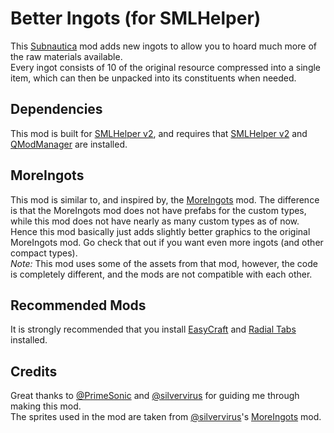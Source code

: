 # Better Ingots (for SMLHelper)
This [Subnautica](https://unknownworlds.com/subnautica/) mod adds new ingots to allow you to hoard much more of the raw materials available.  
Every ingot consists of 10 of the original resource compressed into a single item, which can then be unpacked into its constituents when needed.  

## Dependencies
This mod is built for [SMLHelper v2](https://www.nexusmods.com/subnautica/mods/113), and requires that [SMLHelper v2](https://www.nexusmods.com/subnautica/mods/113) and [QModManager](https://www.nexusmods.com/subnautica/mods/201) are installed.  

## MoreIngots
This mod is similar to, and inspired by, the [MoreIngots](https://www.nexusmods.com/subnautica/mods/196) mod. The difference is that the MoreIngots mod does not have prefabs for the custom types, while this mod does not have nearly as many custom types as of now.  
Hence this mod basically just adds slightly better graphics to the original MoreIngots mod. Go check that out if you want even more ingots (and other compact types).  
_Note:_ This mod uses some of the assets from that mod, however, the code is completely different, and the mods are not compatible with each other.

## Recommended Mods
It is strongly recommended that you install [EasyCraft](https://www.nexusmods.com/subnautica/mods/24) and [Radial Tabs](https://www.nexusmods.com/subnautica/mods/207) installed.

## Credits
Great thanks to [@PrimeSonic](https://github.com/PrimeSonic) and [@silvervirus](https://github.com/silvervirus) for guiding me through making this mod.  
The sprites used in the mod are taken from [@silvervirus](https://github.com/silvervirus)'s [MoreIngots](https://www.nexusmods.com/subnautica/mods/196) mod.
